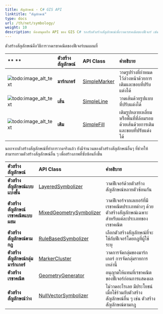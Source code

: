 ```yaml
---
title: สัญลักษณ์ - C# GIS API
linktitle: "สัญลักษณ์"
type: docs
url: /th/net/symbology/
weight: 10
description: ห้องสมุดหรือ API ของ GIS C# รองรับตัวสร้างสัญลักษณ์เพื่อวาดเรขาคณิตของฟีเจอร์ เช่น มาร์กเกอร์ เส้น เติม และการรวมตัวสร้างสัญลักษณ์เพื่อสร้างภาพที่ซับซ้อนยิ่งขึ้น
---
```


ตัวสร้างสัญลักษณ์คือวิธีการวาดเรขาคณิตของฟีเจอร์บนแผนที่

|** **|**ตัวสร้างสัญลักษณ์**|**API Class**|**คำอธิบาย**|
| :- | :- | :- | :- |
|![todo:image_alt_text](symbology_1.png)|**มาร์กเกอร์**|[SimpleMarker](https://reference.aspose.com/gis/net/aspose.gis.rendering.symbolizers/simplemarker)|วาดรูปร่างที่กำหนดไว้ล่วงหน้าด้วยการเติมและขอบที่ปรับแต่งได้|
|![todo:image_alt_text](symbology_2.png)|**เส้น**|[SimpleLine](https://reference.aspose.com/gis/net/aspose.gis.rendering.symbolizers/simpleline)|วาดเส้นด้วยรูปแบบที่ปรับแต่งได้|
|![todo:image_alt_text](symbology_3.png)|**เติม**|[SimpleFill](https://reference.aspose.com/gis/net/aspose.gis.rendering.symbolizers/simplefill)|เติมรูปหลายเหลี่ยมหรือพื้นที่ที่ล้อมรอบด้วยเส้นด้วยการเติมและขอบที่ปรับแต่งได้|
นอกจากตัวสร้างสัญลักษณ์ที่ทำการวาดจริงแล้ว ยังมีจำนวนของตัวสร้างสัญลักษณ์อื่นๆ ที่ช่วยให้สามารถรวมตัวสร้างสัญลักษณ์อื่น ๆ เพื่อสร้างภาพที่ซับซ้อนยิ่งขึ้น

|**ตัวสร้างสัญลักษณ์**|**API Class**|**คำอธิบาย**|
| :- | :- | :- |
|**ตัวสร้างสัญลักษณ์แบบแบ่งชั้น**|[LayeredSymbolizer](https://reference.aspose.com/gis/net/aspose.gis.rendering.symbolizers/layeredsymbolizer)|วาดฟีเจอร์ด้วยตัวสร้างสัญลักษณ์หลายตัวซ้อนกัน|
|**ตัวสร้างสัญลักษณ์เรขาคณิตแบบผสม**|[MixedGeometrySymbolizer](https://reference.aspose.com/gis/net/aspose.gis.rendering.symbolizers/mixedgeometrysymbolizer)|วาดฟีเจอร์จากเลเยอร์ที่มีเรขาคณิตประเภทต่างๆ ด้วยตัวสร้างสัญลักษณ์เฉพาะสำหรับแต่ละประเภทของเรขาคณิต|
|**ตัวสร้างสัญลักษณ์ตามกฎ**|[RuleBasedSymbolizer](https://reference.aspose.com/gis/net/aspose.gis.rendering.symbolizers/rulebasedsymbolizer)|เลือกตัวสร้างสัญลักษณ์ที่จะใช้กับฟีเจอร์โดยกฎที่ผู้ใช้ระบุ|
|**ตัวสร้างสัญลักษณ์กลุ่มมาร์กเกอร์**|[MarkerCluster](https://reference.aspose.com/gis/net/aspose.gis.rendering.symbolizers/markercluster)|วาดการจัดกลุ่มของมาร์กเกอร์ การจัดกลุ่มรายการเหล่านี้|
|**ตัวสร้างเรขาคณิต**|[GeometryGenerator](https://reference.aspose.com/gis/net/aspose.gis.rendering.symbolizers/geometrygenerator)|อนุญาตให้แทนที่เรขาคณิตของฟีเจอร์ก่อนการแสดงผล|
|**ตัวสร้างสัญลักษณ์ว่าง**|[NullVectorSymbolizer](https://reference.aspose.com/gis/net/aspose.gis.rendering.symbolizers/nullvectorsymbolizer)|ไม่วาดอะไรเลย มีประโยชน์เมื่อใช้ร่วมกับตัวสร้างสัญลักษณ์อื่น ๆ เช่น ตัวสร้างสัญลักษณ์ตามกฎ|
